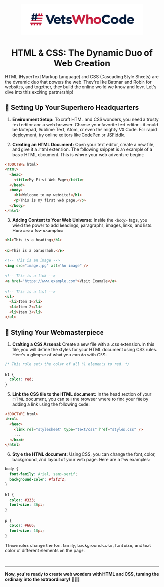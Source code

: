 <div align="center">
  <a href="https://vetswhocode.io">
    <img src="../img/vwc-logo.png" alt="Vets Who Code" width="400px" />
  </a>
</div>

<h1 align="center">HTML & CSS: The Dynamic Duo of Web Creation</h1>

HTML (HyperText Markup Language) and CSS (Cascading Style Sheets) are the dynamic duo that powers the web. They're like Batman and Robin for websites, and together, they build the online world we know and love. Let's dive into this exciting partnership!

## 🚀 Setting Up Your Superhero Headquarters

1. **Environment Setup:** To craft HTML and CSS wonders, you need a trusty text editor and a web browser. Choose your favorite text editor – it could be Notepad, Sublime Text, Atom, or even the mighty VS Code. For rapid deployment, try online editors like [CodePen](https://codepen.io/) or [JSFiddle](https://jsfiddle.net/).

2. **Creating an HTML Document:** Open your text editor, create a new file, and give it a .html extension. The following snippet is an example of a basic HTML document. This is where your web adventure begins:

```html
<!DOCTYPE html>
<html>
  <head>
    <title>My First Web Page</title>
  </head>
  <body>
    <h1>Welcome to my website!</h1>
    <p>This is my first web page.</p>
  </body>
</html>
```

3. **Adding Content to Your Web Universe:** Inside the `<body>` tags, you wield the power to add headings, paragraphs, images, links, and lists. Here are a few examples:

```html
<h1>This is a heading</h1>

<p>This is a paragraph.</p>

<!-- This is an image -->
<img src="image.jpg" alt="An image" />

<!-- This is a link -->
<a href="https://www.example.com">Visit Example</a>

<!-- This is a list -->
<ul>
  <li>Item 1</li>
  <li>Item 2</li>
  <li>Item 3</li>
</ul>
```

## 🎨 Styling Your Webmasterpiece

1. **Crafting a CSS Arsenal:** Create a new file with a .css extension. In this file, you will define the styles for your HTML document using CSS rules. Here's a glimpse of what you can do with CSS:

```css
/* This rule sets the color of all h1 elements to red. */

h1 {
  color: red;
}
```

5. **Link the CSS file to the HTML document:** In the head section of your HTML document, you can tell the browser where to find your file by adding a link using the following code:

```html
<!DOCTYPE html>
<html>
  <head>
    <link rel="stylesheet" type="text/css" href="styles.css" />
    ...
  </head>
</html>
```

6. **Style the HTML document:** Using CSS, you can change the font, color, background, and layout of your web page. Here are a few examples:

```css
body {
  font-family: Arial, sans-serif;
  background-color: #f2f2f2;
}

h1 {
  color: #333;
  font-size: 36px;
}

p {
  color: #666;
  font-size: 18px;
}
```

These rules change the font family, background color, font size, and text color of different elements on the page.

&emsp;
<hr />

**Now, you're ready to create web wonders with HTML and CSS, turning the ordinary into the extraordinary! 🦸‍♂️💥**
